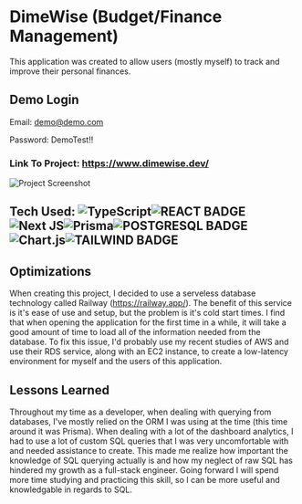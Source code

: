 # DimeWise (Budget/Finance Management)

This application was created to allow users (mostly myself) to track and improve their personal finances.

## Demo Login

Email: demo@demo.com

Password: DemoTest!!

### Link To Project: https://www.dimewise.dev/

![Project Screenshot](https://rt-media.s3.amazonaws.com/project-screenshots/dimewise.png)


## Tech Used: ![TypeScript](https://img.shields.io/badge/typescript-%23007ACC.svg?style=for-the-badge&logo=typescript&logoColor=white)![REACT BADGE](https://img.shields.io/badge/React-20232A?style=for-the-badge&logo=react&logoColor=61DAFB)![Next JS](https://img.shields.io/badge/Next-black?style=for-the-badge&logo=next.js&logoColor=white)![Prisma](https://img.shields.io/badge/Prisma-3982CE?style=for-the-badge&logo=Prisma&logoColor=white)![POSTGRESQL BADGE](https://img.shields.io/badge/PostgreSQL-316192?style=for-the-badge&logo=postgresql&logoColor=white)![Chart.js](https://img.shields.io/badge/chart.js-F5788D.svg?style=for-the-badge&logo=chart.js&logoColor=white)![TAILWIND BADGE](https://img.shields.io/badge/Tailwind_CSS-38B2AC?style=for-the-badge&logo=tailwind-css&logoColor=white)

## Optimizations
When creating this project, I decided to use a serveless database technology called Railway (https://railway.app/). The benefit of this service is it's ease of use and setup, but the problem is it's cold start times. I find that when opening the application for the first time in a while, it will take a good amount of time to load all of the information needed from the database. To fix this issue, I'd probably use my recent studies of AWS and use their RDS service, along with an EC2 instance, to create a low-latency environment for myself and the users of this application.

## Lessons Learned
Throughout my time as a developer, when dealing with querying from databases, I've mostly relied on the ORM I was using at the time (this time around it was Prisma). When dealing with a lot of the dashboard analytics, I had to use a lot of custom SQL queries that I was very uncomfortable with and needed assistance to create. This made me realize how important the knowledge of SQL querying actually is and how my neglect of raw SQL has hindered my growth as a full-stack engineer. Going forward I will spend more time studying and practicing this skill, so I can be more useful and knowledgable in regards to SQL.
